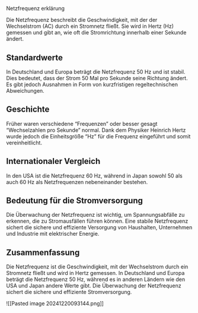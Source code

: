 
# 

Netzfrequenz erklärung

Die Netzfrequenz beschreibt die Geschwindigkeit, mit der der Wechselstrom (AC) durch ein Stromnetz fließt. Sie wird in Hertz (Hz) gemessen und gibt an, wie oft die Stromrichtung innerhalb einer Sekunde ändert.

## Standardwerte

In Deutschland und Europa beträgt die Netzfrequenz 50 Hz und ist stabil. Dies bedeutet, dass der Strom 50 Mal pro Sekunde seine Richtung ändert. Es gibt jedoch Ausnahmen in Form von kurzfristigen regeltechnischen Abweichungen.

## Geschichte

Früher waren verschiedene “Frequenzen” oder besser gesagt “Wechselzahlen pro Sekunde” normal. Dank dem Physiker Heinrich Hertz wurde jedoch die Einheitsgröße “Hz” für die Frequenz eingeführt und somit vereinheitlicht.

## Internationaler Vergleich

In den USA ist die Netzfrequenz 60 Hz, während in Japan sowohl 50 als auch 60 Hz als Netzfrequenzen nebeneinander bestehen.

## Bedeutung für die Stromversorgung

Die Überwachung der Netzfrequenz ist wichtig, um Spannungsabfälle zu erkennen, die zu Stromausfällen führen können. Eine stabile Netzfrequenz sichert die sichere und effiziente Versorgung von Haushalten, Unternehmen und Industrie mit elektrischer Energie.

## Zusammenfassung

Die Netzfrequenz ist die Geschwindigkeit, mit der Wechselstrom durch ein Stromnetz fließt und wird in Hertz gemessen. In Deutschland und Europa beträgt die Netzfrequenz 50 Hz, während es in anderen Ländern wie den USA und Japan andere Werte gibt. Die Überwachung der Netzfrequenz sichert die sichere und effiziente Stromversorgung.

![[Pasted image 20241220093144.png]]